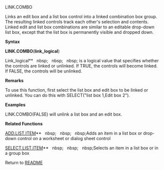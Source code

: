 LINK.COMBO

Links an edit box and a list box control into a linked combination box
group. The resulting linked controls track each other's selection and
contents. Linked edit and list box combinations are similar to an
editable drop-down list box, except that the list box is permanently
visible and dropped down.

**Syntax**

**LINK.COMBO**(**link\_logical**)

Link\_logical**&nbsp;&nbsp;&nbsp;nbsp;&nbsp;&nbsp;&nbsp;nbsp;&nbsp;&nbsp;&nbsp;nbsp;&nbsp;is a logical value that specifies
whether the controls are linked or unlinked. If TRUE, the controls will
become linked. If FALSE, the controls will be unlinked.

**Remarks**

To use this function, first select the list box and edit box to be
linked or unlinked. You can do this with SELECT("list box 1,Edit box
2").

**Examples**

LINK.COMBO(FALSE) will unlink a list box and an edit box.

**Related Functions**

[ADD.LIST.ITEM](ADD.LIST.ITEM.md)**&nbsp;&nbsp;&nbsp;nbsp;&nbsp;&nbsp;&nbsp;nbsp;&nbsp;&nbsp;&nbsp;nbsp;Adds an item in a list box or drop-down
control on a worksheet or dialog sheet control

[SELECT.LIST.ITEM](SELECT.LIST.ITEM.md)**&nbsp;&nbsp;&nbsp;nbsp;&nbsp;&nbsp;&nbsp;nbsp;&nbsp;&nbsp;&nbsp;nbsp;Selects an item in a list box or in a
group box



Return to [README](README.md)

